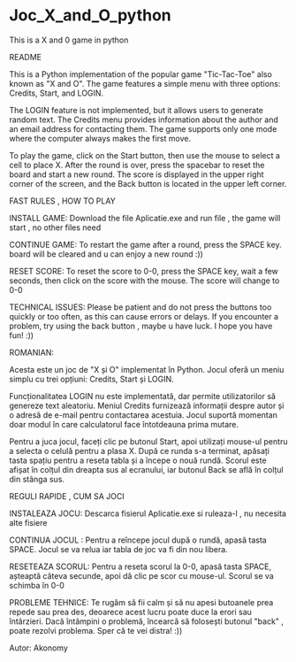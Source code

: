 # Joc_X_and_O_python
This is a X and 0 game  in python

README

This is a Python implementation of the popular game "Tic-Tac-Toe" also known as "X and O". 
The game features a simple menu with three options: Credits, Start, and LOGIN.

The LOGIN feature is not implemented, but it allows users to generate random text.
The Credits menu provides information about the author and an email address for contacting them.
The game supports only one mode where the computer always makes the first move.

To play the game, click on the Start button, then use the mouse to select a cell to place X. 
After the round is over, press the spacebar  to reset the board and start a new round. 
The score is displayed in the upper right corner of the screen, and the Back button is located in the upper left corner.



FAST RULES , HOW TO PLAY 

INSTALL GAME:
Download the file Aplicatie.exe and run file , the game will start , no other files need

CONTINUE GAME: 
To restart the game after a round, press the SPACE key. board will be cleared and u can enjoy a new round :))

RESET SCORE:
To reset the score to 0-0, press the SPACE key, wait a few seconds, then click on the score with the mouse. The score will change to 0-0 

TECHNICAL ISSUES: Please be patient and do not press the buttons too quickly or too often, as this can cause errors or delays. If you encounter a problem, try using the back button , maybe u have luck.  I hope you have fun! :))




ROMANIAN:

Acesta este un joc de "X și O" implementat în Python. Jocul oferă un meniu simplu cu trei opțiuni: Credits, Start și LOGIN.

Funcționalitatea LOGIN nu este implementată, dar permite utilizatorilor să genereze text aleatoriu. 
Meniul Credits furnizează informații despre autor și o adresă de e-mail pentru contactarea acestuia.
Jocul suportă momentan doar modul în care calculatorul face întotdeauna prima mutare.

Pentru a juca jocul, faceți clic pe butonul Start, apoi utilizați mouse-ul pentru a selecta o celulă pentru a plasa X.
După ce runda s-a terminat, apăsați tasta spațiu pentru a reseta tabla și a începe o nouă rundă.
Scorul este afișat în colțul din dreapta sus al ecranului, iar butonul Back se află în colțul din stânga sus.


REGULI RAPIDE , CUM SA JOCI 

INSTALEAZA JOCU:
Descarca fisierul Aplicatie.exe si ruleaza-l , nu necesita alte fisiere

CONTINUA JOCUL :
 Pentru a reîncepe jocul după o rundă, apasă tasta SPACE. Jocul se va relua iar tabla de joc  va fi din nou libera.

RESETEAZA SCORUL: 
Pentru a reseta scorul la 0-0, apasă tasta SPACE, așteaptă câteva secunde, apoi dă clic pe scor cu mouse-ul. Scorul se va schimba în 0-0 

PROBLEME TEHNICE: Te rugăm să fii calm și să nu apesi butoanele prea repede sau prea des, deoarece acest lucru poate duce la erori sau întârzieri. Dacă întâmpini o problemă, încearcă să folosești butonul "back" , poate rezolvi problema.  Sper că te vei distra! :))




Autor: Akonomy
